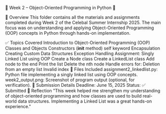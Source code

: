 📘 Week 2 – Object-Oriented Programming in Python 🧱

📌 Overview
This folder contains all the materials and assignments completed during Week 2 of the Celebal Summer Internship 2025. The main focus was on understanding and applying Object-Oriented Programming (OOP) concepts in Python through hands-on implementation.

✅ Topics Covered
Introduction to Object-Oriented Programming (OOP)
Classes and Objects
Constructors (__init__ method)
self keyword
Encapsulation
Creating Custom Data Structures
Exception Handling
Assignment: Singly Linked List using OOP
Create a Node class
Create a LinkedList class
Add node to the end
Print the list
Delete the nth node
Handle errors for:
Deletion from an empty list
Invalid index
📁 Files Included
assignment2_linkedlist.py: Python file implementing a singly linked list using OOP concepts.
week2_output.png: Screenshot of program output (optional, for verification).
📆 Submission Details
Deadline: June 15, 2025
Status: ✅ Submitted
💬 Reflection
"This week helped me strengthen my understanding of object-oriented programming and how classes are used to build real-world data structures. Implementing a Linked List was a great hands-on experience."
